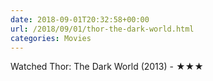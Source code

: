 ```yaml
---
date: 2018-09-01T20:32:58+00:00
url: /2018/09/01/thor-the-dark-world.html
categories: Movies
---
```

Watched Thor: The Dark World (2013) - ★★★




